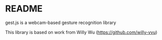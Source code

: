 README
============
gest.js is a webcam-based gesture recognition library

This library is based on work from Willy Wu (https://github.com/willy-vvu)